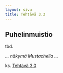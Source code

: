 ```yaml
---
layout: sivu
title: Tehtävä 3.3
---
```


## Puhelinmuistio 

tbd.

*... näkymä Mustachella ...*

ks. [Tehtävä 3.0](../tehtava30)

